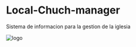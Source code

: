 # Local-Chuch-manager
Sistema de informacion para la gestion de la iglesia

![logo](https://github.com/VictorArdila/Local-Church-manager/assets/89551043/018a6f7f-93fd-4a3a-a388-326545daeb40)
